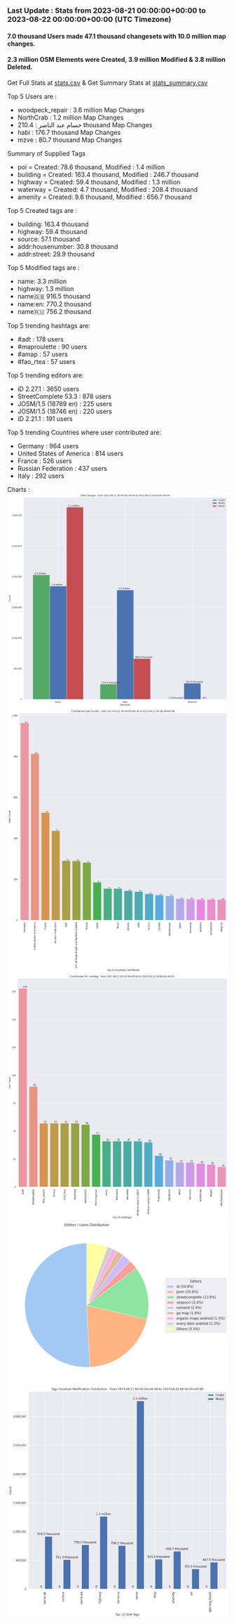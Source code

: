 ### Last Update : Stats from 2023-08-21 00:00:00+00:00 to 2023-08-22 00:00:00+00:00 (UTC Timezone)

#### 7.0 thousand Users made 47.1 thousand changesets with 10.0 million map changes.
#### 2.3 million OSM Elements were Created, 3.9 million Modified & 3.8 million Deleted.
Get Full Stats at [stats.csv](/stats/Global/Daily/stats.csv)
 & Get Summary Stats at [stats_summary.csv](/stats/Global/Daily/stats_summary.csv)

Top 5 Users are : 
- woodpeck_repair : 3.6 million Map Changes
- NorthCrab : 1.2 million Map Changes
- حسام عبد الناصر : 210.4 thousand Map Changes
- habi : 176.7 thousand Map Changes
- mzve : 80.7 thousand Map Changes

Summary of Supplied Tags
- poi = Created: 78.6 thousand, Modified : 1.4 million
- building = Created: 163.4 thousand, Modified : 246.7 thousand
- highway = Created: 59.4 thousand, Modified : 1.3 million
- waterway = Created: 4.7 thousand, Modified : 208.4 thousand
- amenity = Created: 9.6 thousand, Modified : 656.7 thousand


Top 5 Created tags are :
- building: 163.4 thousand
- highway: 59.4 thousand
- source: 57.1 thousand
- addr:housenumber: 30.8 thousand
- addr:street: 29.9 thousand


Top 5 Modified tags are :
- name: 3.3 million
- highway: 1.3 million
- name:uk: 916.5 thousand
- name:en: 770.2 thousand
- name:ru: 756.2 thousand


Top 5 trending hashtags are:
- #adt : 178 users
- #maproulette : 90 users
- #amap : 57 users
- #fao_rtea : 57 users


Top 5 trending editors are:
- iD 2.27.1 : 3650 users
- StreetComplete 53.3 : 878 users
- JOSM/1.5 (18789 en) : 225 users
- JOSM/1.5 (18746 en) : 220 users
- iD 2.21.1 : 191 users


Top 5 trending Countries where user contributed are:
- Germany : 964 users
- United States of America : 814 users
- France : 526 users
- Russian Federation : 437 users
- Italy : 292 users


 Charts : 
![Alt text](./stats_osm_changes.png) 
![Alt text](./stats_users_per_country.png) 
![Alt text](./stats_users_per_hashtag.png) 
![Alt text](./stats_editors_pie_chart.png) 
![Alt text](./stats_tags.png) 
